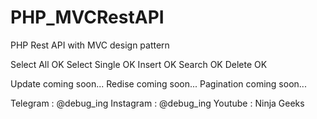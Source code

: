 # PHP_MVCRestAPI

PHP Rest API with MVC design pattern

Select All OK
Select Single OK
Insert OK
Search OK
Delete OK


Update coming soon...
Redise coming soon...
Pagination coming soon...

Telegram : @debug_ing
Instagram : @debug_ing
Youtube : Ninja Geeks
